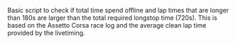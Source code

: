 Basic script to check if total time spend offline and lap times that are longer than 180s are larger than the total required longstop time (720s). This is based on the Assetto Corsa race log and the average clean lap time provided by the livetiming.
